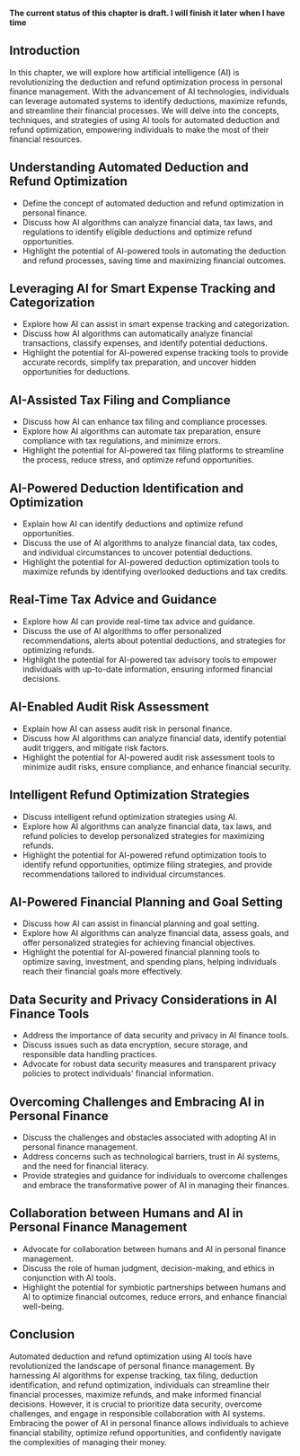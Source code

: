 **The current status of this chapter is draft. I will finish it later when I have time**

Introduction
------------

In this chapter, we will explore how artificial intelligence (AI) is revolutionizing the deduction and refund optimization process in personal finance management. With the advancement of AI technologies, individuals can leverage automated systems to identify deductions, maximize refunds, and streamline their financial processes. We will delve into the concepts, techniques, and strategies of using AI tools for automated deduction and refund optimization, empowering individuals to make the most of their financial resources.

Understanding Automated Deduction and Refund Optimization
---------------------------------------------------------

* Define the concept of automated deduction and refund optimization in personal finance.
* Discuss how AI algorithms can analyze financial data, tax laws, and regulations to identify eligible deductions and optimize refund opportunities.
* Highlight the potential of AI-powered tools in automating the deduction and refund processes, saving time and maximizing financial outcomes.

Leveraging AI for Smart Expense Tracking and Categorization
-----------------------------------------------------------

* Explore how AI can assist in smart expense tracking and categorization.
* Discuss how AI algorithms can automatically analyze financial transactions, classify expenses, and identify potential deductions.
* Highlight the potential for AI-powered expense tracking tools to provide accurate records, simplify tax preparation, and uncover hidden opportunities for deductions.

AI-Assisted Tax Filing and Compliance
-------------------------------------

* Discuss how AI can enhance tax filing and compliance processes.
* Explore how AI algorithms can automate tax preparation, ensure compliance with tax regulations, and minimize errors.
* Highlight the potential for AI-powered tax filing platforms to streamline the process, reduce stress, and optimize refund opportunities.

AI-Powered Deduction Identification and Optimization
----------------------------------------------------

* Explain how AI can identify deductions and optimize refund opportunities.
* Discuss the use of AI algorithms to analyze financial data, tax codes, and individual circumstances to uncover potential deductions.
* Highlight the potential for AI-powered deduction optimization tools to maximize refunds by identifying overlooked deductions and tax credits.

Real-Time Tax Advice and Guidance
---------------------------------

* Explore how AI can provide real-time tax advice and guidance.
* Discuss the use of AI algorithms to offer personalized recommendations, alerts about potential deductions, and strategies for optimizing refunds.
* Highlight the potential for AI-powered tax advisory tools to empower individuals with up-to-date information, ensuring informed financial decisions.

AI-Enabled Audit Risk Assessment
--------------------------------

* Explain how AI can assess audit risk in personal finance.
* Discuss how AI algorithms can analyze financial data, identify potential audit triggers, and mitigate risk factors.
* Highlight the potential for AI-powered audit risk assessment tools to minimize audit risks, ensure compliance, and enhance financial security.

Intelligent Refund Optimization Strategies
------------------------------------------

* Discuss intelligent refund optimization strategies using AI.
* Explore how AI algorithms can analyze financial data, tax laws, and refund policies to develop personalized strategies for maximizing refunds.
* Highlight the potential for AI-powered refund optimization tools to identify refund opportunities, optimize filing strategies, and provide recommendations tailored to individual circumstances.

AI-Powered Financial Planning and Goal Setting
----------------------------------------------

* Discuss how AI can assist in financial planning and goal setting.
* Explore how AI algorithms can analyze financial data, assess goals, and offer personalized strategies for achieving financial objectives.
* Highlight the potential for AI-powered financial planning tools to optimize saving, investment, and spending plans, helping individuals reach their financial goals more effectively.

Data Security and Privacy Considerations in AI Finance Tools
------------------------------------------------------------

* Address the importance of data security and privacy in AI finance tools.
* Discuss issues such as data encryption, secure storage, and responsible data handling practices.
* Advocate for robust data security measures and transparent privacy policies to protect individuals' financial information.

Overcoming Challenges and Embracing AI in Personal Finance
----------------------------------------------------------

* Discuss the challenges and obstacles associated with adopting AI in personal finance management.
* Address concerns such as technological barriers, trust in AI systems, and the need for financial literacy.
* Provide strategies and guidance for individuals to overcome challenges and embrace the transformative power of AI in managing their finances.

Collaboration between Humans and AI in Personal Finance Management
------------------------------------------------------------------

* Advocate for collaboration between humans and AI in personal finance management.
* Discuss the role of human judgment, decision-making, and ethics in conjunction with AI tools.
* Highlight the potential for symbiotic partnerships between humans and AI to optimize financial outcomes, reduce errors, and enhance financial well-being.

Conclusion
----------

Automated deduction and refund optimization using AI tools have revolutionized the landscape of personal finance management. By harnessing AI algorithms for expense tracking, tax filing, deduction identification, and refund optimization, individuals can streamline their financial processes, maximize refunds, and make informed financial decisions. However, it is crucial to prioritize data security, overcome challenges, and engage in responsible collaboration with AI systems. Embracing the power of AI in personal finance allows individuals to achieve financial stability, optimize refund opportunities, and confidently navigate the complexities of managing their money.
